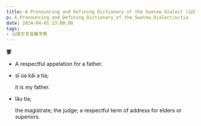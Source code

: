 ```yaml
---
title: A Pronouncing and Defining Dictionary of the Swatow Dialect (汕頭方言音義字典) / tia
p: A_Pronouncing_and_Defining_Dictionary_of_the_Swatow_Dialect/w/tia
date: 2024-04-01 23:00:00
tags: 
- 汕頭方言音義字典
---
```



**爹**
- A respectful appelation for a father.

- sĭ úa kâi a tia;

  it is my father.

- lău tia;

  the magistrate; the judge; a respectful term of address for elders or superiors.